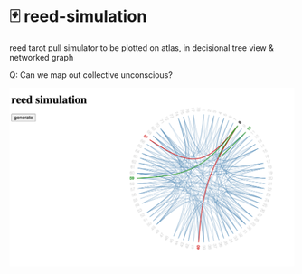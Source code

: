 # 🃏 reed-simulation
reed tarot pull simulator to be plotted on atlas, in decisional tree view & networked graph

Q: Can we map out collective unconscious?

![network](./network_cards.png)

